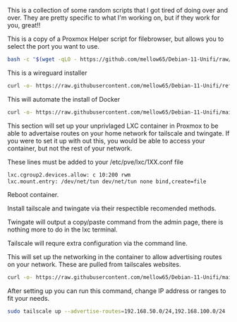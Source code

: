 This is a collection of some random scripts that I got tired of doing over and over.  They are pretty specific to what I'm working on, but if they work for you, great!!

This is a copy of a Proxmox Helper script for filebrowser, but allows you to select the port you want to use. 
```bash
bash -c "$(wget -qLO - https://github.com/mellow65/Debian-11-Unifi/raw/main/filebrowser.sh)"
```

This is a wireguard installer
```bash
curl -o- https://raw.githubusercontent.com/mellow65/Debian-11-Unifi/refs/heads/main/wg-install.sh | bash
```




This will automate the install of Docker
```bash
curl -o- https://raw.githubusercontent.com/mellow65/Debian-11-Unifi/main/deb12-docker.sh | bash
```








This section will set up your unprivlaged LXC container in Proxmox to be able to advertaise routes on your home network for tailscale and twingate.  If you were to set it up with out this, you would be able to access your container, but not the rest of your network.  

These lines must be added to your /etc/pve/lxc/1XX.conf file

```bash
lxc.cgroup2.devices.allow: c 10:200 rwm
lxc.mount.entry: /dev/net/tun dev/net/tun none bind,create=file
```
Reboot container.

Install tailscale and twingate via their respectible recomended methods.

Twingate will output a copy/paste command from the admin page, there is nothing more to do in the lxc terminal.

Tailscale will requre extra configuration via the command line.

This will set up the networking in the container to allow advertising routes on your network.  These are pulled from tailscales websites.
```bash
curl -o- https://raw.githubusercontent.com/mellow65/Debian-11-Unifi/main/prox_lxc_tail_twin.sh | bash
```

After setting up you can run this command, change IP address or ranges to fit your needs.
```bash
sudo tailscale up --advertise-routes=192.168.50.0/24,192.168.100.0/24
```


